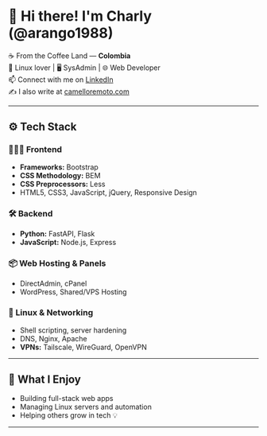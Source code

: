 # 👋 Hi there! I'm Charly (@arango1988)

☕ From the Coffee Land — **Colombia**  
🐧 Linux lover | 🖥️ SysAdmin | 🌐 Web Developer  
📫 Connect with me on [LinkedIn](https://www.linkedin.com/in/carlosarango/)  
✍️ I also write at [camelloremoto.com](https://camelloremoto.com)

---

## ⚙️ Tech Stack

### 👨🏽‍💻 Frontend
- **Frameworks:** Bootstrap  
- **CSS Methodology:** BEM  
- **CSS Preprocessors:** Less  
- HTML5, CSS3, JavaScript, jQuery, Responsive Design

### 🛠️ Backend
- **Python:** FastAPI, Flask
- **JavaScript:** Node.js, Express

### 📦 Web Hosting & Panels
- DirectAdmin, cPanel  
- WordPress, Shared/VPS Hosting  

### 🐧 Linux & Networking
- Shell scripting, server hardening  
- DNS, Nginx, Apache  
- **VPNs:** Tailscale, WireGuard, OpenVPN  

---

## 🚀 What I Enjoy
- Building full-stack web apps  
- Managing Linux servers and automation  
- Helping others grow in tech 💡

---

<!---
arango1988/arango1988 is a ✨ special ✨ repository because its `README.md` (this file) appears on your GitHub profile.
You can click the Preview link to take a look at your changes.
--->

